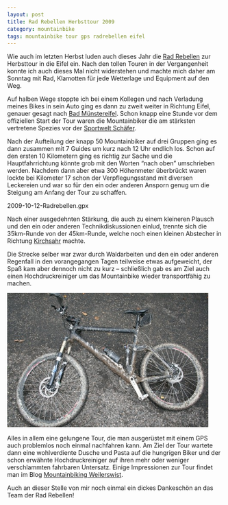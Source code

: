 ```yaml
---
layout: post
title: Rad Rebellen Herbsttour 2009
category: mountainbike
tags: mountainbike tour gps radrebellen eifel
---
```


Wie auch im letzten Herbst luden auch dieses Jahr die [Rad Rebellen](http://rad-rebellen.de/?p=277) zur Herbsttour in die Eifel ein. Nach den tollen Touren in der Vergangenheit konnte ich auch dieses Mal nicht widerstehen und machte mich daher am Sonntag mit Rad, Klamotten für jede Wetterlage und Equipment auf den Weg.

Auf halben Wege stoppte ich bei einem Kollegen und nach Verladung meines Bikes in sein Auto ging es dann zu zweit weiter in Richtung Eifel, genauer gesagt nach [Bad Münstereifel](http://www.bad-muenstereifel.de). Schon knapp eine Stunde vor dem offiziellen Start der Tour waren die Mountainbiker die am stärksten vertretene Spezies vor der [Sportwelt Schäfer](http://www.sportwelt-schaefer.de).

Nach der Aufteilung der knapp 50 Mountainbiker auf drei Gruppen ging es dann zusammen mit 7 Guides um kurz nach 12 Uhr endlich los. Schon auf den ersten 10 Kilometern ging es richtig zur Sache und die Hauptfahrrichtung könnte grob mit den Worten “nach oben” umschrieben werden. Nachdem dann aber etwa 300 Höhenmeter überbrückt waren lockte bei Kilometer 17 schon der Verpflegungsstand mit diversen Leckereien und war so für den ein oder anderen Ansporn genug um die Steigung am Anfang der Tour zu schaffen.

<div class="gpxmap">2009-10-12-Radrebellen.gpx</div>

Nach einer ausgedehnten Stärkung, die auch zu einem kleineren Plausch und den ein oder anderen Technikdiskussionen einlud, trennte sich die 35km-Runde von der 45km-Runde, welche noch einen kleinen Abstecher in Richtung [Kirchsahr](http://www.kirchsahr.de) machte.

Die Strecke selber war zwar durch Waldarbeiten und den ein oder anderen Regenfall in den vorangegangen Tagen teilweise etwas aufgeweicht, der Spaß kam aber dennoch nicht zu kurz – schließlich gab es am Ziel auch einen Hochdruckreiniger um das Mountainbike wieder transportfähig zu machen.

![Mountainbike vor der notwenigen Reinigung](/images/2009-10-12/img_2135.jpg)

Alles in allem eine gelungene Tour, die man ausgerüstet mit einem GPS auch problemlos noch einmal nachfahren kann. Am Ziel der Tour wartete dann eine wohlverdiente Dusche und Pasta auf die hungrigen Biker und der schon erwähnte Hochdruckreiniger auf ihren mehr oder weniger verschlammten fahrbaren Untersatz. Einige Impressionen zur Tour findet man im Blog [Mountainbiking Weilerswist](http://hosting.moellex.de/wordpress28/?p=443).

Auch an dieser Stelle von mir noch einmal ein dickes Dankeschön an das Team der Rad Rebellen!
